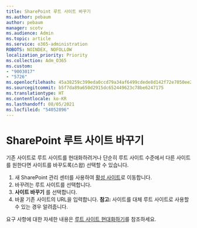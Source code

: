 ```yaml
---
title: SharePoint 루트 사이트 바꾸기
ms.author: pebaum
author: pebaum
manager: scotv
ms.audience: Admin
ms.topic: article
ms.service: o365-administration
ROBOTS: NOINDEX, NOFOLLOW
localization_priority: Priority
ms.collection: Adm_O365
ms.custom:
- "9003017"
- "5726"
ms.openlocfilehash: 45a38259c399eda0ccd79a34af6499cdede8d142f72e7050ee2f774292a62971
ms.sourcegitcommit: b5f7da89a650d2915dc652449623c78be6247175
ms.translationtype: HT
ms.contentlocale: ko-KR
ms.lasthandoff: 08/05/2021
ms.locfileid: "54052896"
---
```

# <a name="replace-the-sharepoint-root-site"></a>SharePoint 루트 사이트 바꾸기
기존 사이트로 루트 사이트를 현대화하려거나 단순히 루트 사이트 수준에서 다른 사이트를 원한다면 사이트를 바꾸도록(스왑) 선택할 수 있습니다.

1. 새 SharePoint 관리 센터를 사용하여 [활성 사이트](https://admin.microsoft.com/sharepoint?page=siteManagement&modern=true)로 이동합니다.
2. 바꾸려는 루트 사이트를 선택합니다.
3. **사이트 바꾸기** 를 선택합니다.
4. 바꿀 기존 사이트의 URL을 입력합니다. **참고:** 사이트를 대체 루트 사이트로 사용할 수 있는 경우 알려줍니다.

요구 사항에 대한 자세한 내용은 [루트 사이트 현대화하기](https://docs.microsoft.com/sharepoint/modern-root-site)를 참조하세요.

